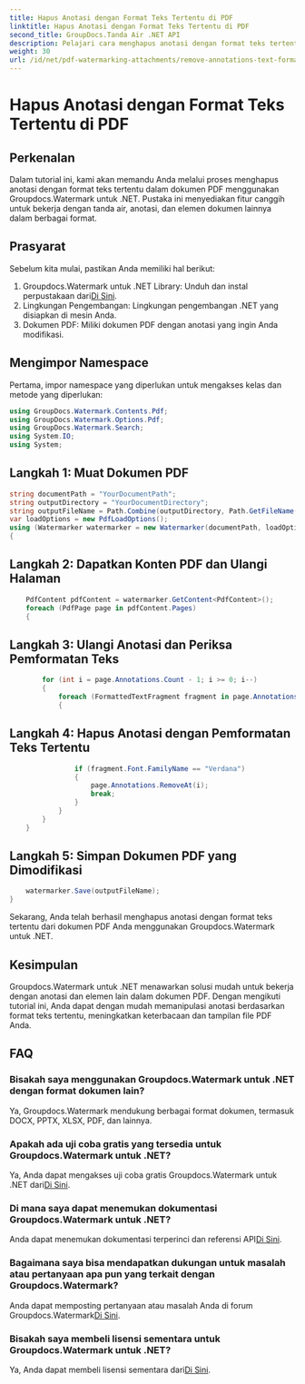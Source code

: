 ```yaml
---
title: Hapus Anotasi dengan Format Teks Tertentu di PDF
linktitle: Hapus Anotasi dengan Format Teks Tertentu di PDF
second_title: GroupDocs.Tanda Air .NET API
description: Pelajari cara menghapus anotasi dengan format teks tertentu dalam dokumen PDF menggunakan Groupdocs untuk .NET.
weight: 30
url: /id/net/pdf-watermarking-attachments/remove-annotations-text-formatting-pdf/
---
```


# Hapus Anotasi dengan Format Teks Tertentu di PDF

## Perkenalan
Dalam tutorial ini, kami akan memandu Anda melalui proses menghapus anotasi dengan format teks tertentu dalam dokumen PDF menggunakan Groupdocs.Watermark untuk .NET. Pustaka ini menyediakan fitur canggih untuk bekerja dengan tanda air, anotasi, dan elemen dokumen lainnya dalam berbagai format.
## Prasyarat
Sebelum kita mulai, pastikan Anda memiliki hal berikut:
1.  Groupdocs.Watermark untuk .NET Library: Unduh dan instal perpustakaan dari[Di Sini](https://releases.groupdocs.com/Watermark/net/).
2. Lingkungan Pengembangan: Lingkungan pengembangan .NET yang disiapkan di mesin Anda.
3. Dokumen PDF: Miliki dokumen PDF dengan anotasi yang ingin Anda modifikasi.

## Mengimpor Namespace
Pertama, impor namespace yang diperlukan untuk mengakses kelas dan metode yang diperlukan:
```csharp
using GroupDocs.Watermark.Contents.Pdf;
using GroupDocs.Watermark.Options.Pdf;
using GroupDocs.Watermark.Search;
using System.IO;
using System;
```
## Langkah 1: Muat Dokumen PDF
```csharp
string documentPath = "YourDocumentPath";
string outputDirectory = "YourDocumentDirectory";
string outputFileName = Path.Combine(outputDirectory, Path.GetFileName(documentPath));
var loadOptions = new PdfLoadOptions();
using (Watermarker watermarker = new Watermarker(documentPath, loadOptions))
{
```
## Langkah 2: Dapatkan Konten PDF dan Ulangi Halaman
```csharp
    PdfContent pdfContent = watermarker.GetContent<PdfContent>();
    foreach (PdfPage page in pdfContent.Pages)
    {
```
## Langkah 3: Ulangi Anotasi dan Periksa Pemformatan Teks
```csharp
        for (int i = page.Annotations.Count - 1; i >= 0; i--)
        {
            foreach (FormattedTextFragment fragment in page.Annotations[i].FormattedTextFragments)
            {
```
## Langkah 4: Hapus Anotasi dengan Pemformatan Teks Tertentu
```csharp
                if (fragment.Font.FamilyName == "Verdana")
                {
                    page.Annotations.RemoveAt(i);
                    break;
                }
            }
        }
    }
```
## Langkah 5: Simpan Dokumen PDF yang Dimodifikasi
```csharp
    watermarker.Save(outputFileName);
}
```
Sekarang, Anda telah berhasil menghapus anotasi dengan format teks tertentu dari dokumen PDF Anda menggunakan Groupdocs.Watermark untuk .NET.

## Kesimpulan
Groupdocs.Watermark untuk .NET menawarkan solusi mudah untuk bekerja dengan anotasi dan elemen lain dalam dokumen PDF. Dengan mengikuti tutorial ini, Anda dapat dengan mudah memanipulasi anotasi berdasarkan format teks tertentu, meningkatkan keterbacaan dan tampilan file PDF Anda.
## FAQ
### Bisakah saya menggunakan Groupdocs.Watermark untuk .NET dengan format dokumen lain?
Ya, Groupdocs.Watermark mendukung berbagai format dokumen, termasuk DOCX, PPTX, XLSX, PDF, dan lainnya.
### Apakah ada uji coba gratis yang tersedia untuk Groupdocs.Watermark untuk .NET?
 Ya, Anda dapat mengakses uji coba gratis Groupdocs.Watermark untuk .NET dari[Di Sini](https://releases.groupdocs.com/).
### Di mana saya dapat menemukan dokumentasi Groupdocs.Watermark untuk .NET?
 Anda dapat menemukan dokumentasi terperinci dan referensi API[Di Sini](https://tutorials.groupdocs.com/Watermark/net/).
### Bagaimana saya bisa mendapatkan dukungan untuk masalah atau pertanyaan apa pun yang terkait dengan Groupdocs.Watermark?
 Anda dapat memposting pertanyaan atau masalah Anda di forum Groupdocs.Watermark[Di Sini](https://forum.groupdocs.com/c/watermark/19).
### Bisakah saya membeli lisensi sementara untuk Groupdocs.Watermark untuk .NET?
 Ya, Anda dapat membeli lisensi sementara dari[Di Sini](https://purchase.groupdocs.com/temporary-license/).